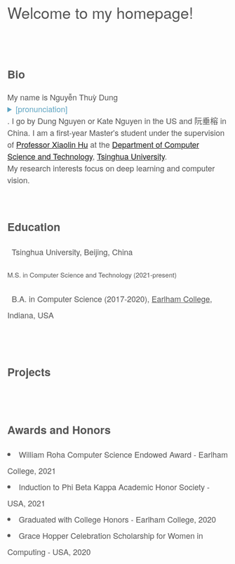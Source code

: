 <content style="color:#555555; font-family:Helvetica Neue;">
  <h1 style="font-size:35px; font-weight:normal; text-spacing:1.3px;">Welcome to my homepage!</h1>
  <br/>
  <br/>
  <h2 style="font-size:25px;">Bio</h2>
    <div style="font-size:18px; line-height:27px;" class="about">
    My name is Nguyễn Thuỳ Dung <details style="color:#5da4c2;"> Nwin Too-ee Yoong<summary>[pronunciation]</summary></details>. I go by Dung Nguyen or Kate Nguyen in the US and 阮垂榕 in China. I am a first-year Master's student under the supervision of <a href="http://www.xlhu.cn/" class="content-links" target="_blank">Professor Xiaolin Hu</a> at the <a href="https://www.cs.tsinghua.edu.cn/csen/" class="content-links" target="_blank">Department of Computer Science and Technology</a>, <a href="https://www.tsinghua.edu.cn/en/" target="_blank">Tsinghua University</a>. <br/> 
    My research interests focus on deep learning and computer vision.
    </div>
  <br/>
  <br/>

  <h2 style="font-size:25px;">Education</h2>
    <div style="font-size:18px; line-height:37px;">
      <i class="fas fa-graduation-cap fa-lg" style="font-family:Font Awesome 5 Free;"></i>&nbsp; Tsinghua University, Beijing, China
        &emsp;&emsp;<p style="font-size:15px">M.S. in Computer Science and Technology (2021-present)<p/>
      <i class="fas fa-graduation-cap fa-lg" style="font-family:Font Awesome 5 Free;"></i>&nbsp; B.A. in Computer Science (2017-2020), <a href="https://earlham.edu/" target="_blank" style="color:inherit;">Earlham College</a>, Indiana, USA
    </div>                                                                     
  <br/>
  <br/>

  <h2 style="font-size:25px;">Projects</h2>
    <div style="font-size:18px; line-height:27px;">
    </div>
  <br/>
  <br/>

  <h2 style="font-size:25px;">Awards and Honors</h2>
    <div style="font-size:18px; line-height:37px;">
      <li>William Roha Computer Science Endowed Award - Earlham College, 2021</li>
      <li>Induction to Phi Beta Kappa Academic Honor Society - USA, 2021</li>
      <li>Graduated with College Honors - Earlham College, 2020</li>
      <li>Grace Hopper Celebration Scholarship for Women in Computing - USA, 2020</li>
    </div>
  <br/>
  <br/>
</content>
